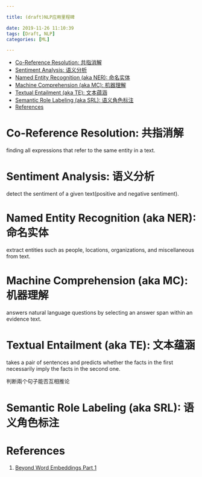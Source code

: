 ```yaml
---

title: (draft)NLP应用里程碑

date: 2019-11-26 11:10:39
tags: [Draft, NLP]
categories: [ML]

---
```



<!-- vim-markdown-toc GFM -->

* [Co-Reference Resolution: 共指消解](#co-reference-resolution-共指消解)
* [Sentiment Analysis: 语义分析](#sentiment-analysis-语义分析)
* [Named Entity Recognition (aka NER): 命名实体](#named-entity-recognition-aka-ner-命名实体)
* [Machine Comprehension (aka MC): 机器理解](#machine-comprehension-aka-mc-机器理解)
* [Textual Entailment (aka TE): 文本蕴涵](#textual-entailment-aka-te-文本蕴涵)
* [Semantic Role Labeling (aka SRL): 语义角色标注](#semantic-role-labeling-aka-srl-语义角色标注)
* [References](#references)

<!-- vim-markdown-toc -->

<!-- more -->

# Co-Reference Resolution: 共指消解

finding all expressions that refer to the same entity in a text.

# Sentiment Analysis: 语义分析

detect the sentiment of a given text(positive and negative sentiment).

# Named Entity Recognition (aka NER): 命名实体

extract entities such as people, locations, organizations, and miscellaneous from text.

# Machine Comprehension (aka MC): 机器理解

answers natural language questions by selecting an answer span within an evidence text.

# Textual Entailment (aka TE): 文本蕴涵

takes a pair of sentences and predicts whether the facts in the first necessarily imply the facts in the second one.

判断兩个句子能否互相推论

# Semantic Role Labeling (aka SRL): 语义角色标注

# References

1. [Beyond Word Embeddings Part 1][1]


[1]: https://towardsdatascience.com/beyond-word-embeddings-part-1-an-overview-of-neural-nlp-milestones-82b97a47977f
